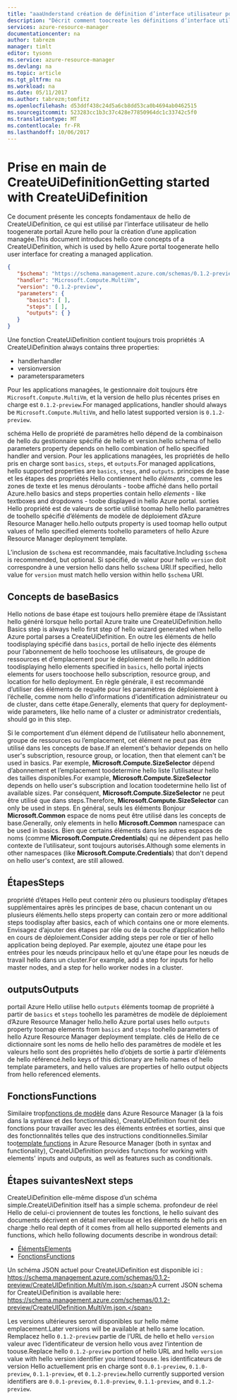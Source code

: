 ```yaml
---
title: "aaaUnderstand création de définition d’interface utilisateur pour les Applications managées Azure | Documents Microsoft"
description: "Décrit comment toocreate les définitions d’interface utilisateur pour les Applications managées Azure"
services: azure-resource-manager
documentationcenter: na
author: tabrezm
manager: timlt
editor: tysonn
ms.service: azure-resource-manager
ms.devlang: na
ms.topic: article
ms.tgt_pltfrm: na
ms.workload: na
ms.date: 05/11/2017
ms.author: tabrezm;tomfitz
ms.openlocfilehash: d53ddf438c24d5a6cb8dd53ca0b4694ab0462515
ms.sourcegitcommit: 523283cc1b3c37c428e77850964dc1c33742c5f0
ms.translationtype: MT
ms.contentlocale: fr-FR
ms.lasthandoff: 10/06/2017
---
```

# <a name="getting-started-with-createuidefinition"></a><span data-ttu-id="f016d-103">Prise en main de CreateUiDefinition</span><span class="sxs-lookup"><span data-stu-id="f016d-103">Getting started with CreateUiDefinition</span></span>
<span data-ttu-id="f016d-104">Ce document présente les concepts fondamentaux de hello de CreateUiDefinition, ce qui est utilisé par l’interface utilisateur de hello toogenerate portail Azure hello pour la création d’une application managée.</span><span class="sxs-lookup"><span data-stu-id="f016d-104">This document introduces hello core concepts of a CreateUiDefinition, which is used by hello Azure portal toogenerate hello user interface for creating a managed application.</span></span>

```json
{
   "$schema": "https://schema.management.azure.com/schemas/0.1.2-preview/CreateUIDefinition.MultiVm.json",
   "handler": "Microsoft.Compute.MultiVm",
   "version": "0.1.2-preview",
   "parameters": {
      "basics": [ ],
      "steps": [ ],
      "outputs": { }
   }
}
```

<span data-ttu-id="f016d-105">Une fonction CreateUiDefinition contient toujours trois propriétés :</span><span class="sxs-lookup"><span data-stu-id="f016d-105">A CreateUiDefinition always contains three properties:</span></span> 

* <span data-ttu-id="f016d-106">handler</span><span class="sxs-lookup"><span data-stu-id="f016d-106">handler</span></span>
* <span data-ttu-id="f016d-107">version</span><span class="sxs-lookup"><span data-stu-id="f016d-107">version</span></span>
* <span data-ttu-id="f016d-108">parameters</span><span class="sxs-lookup"><span data-stu-id="f016d-108">parameters</span></span>

<span data-ttu-id="f016d-109">Pour les applications managées, le gestionnaire doit toujours être `Microsoft.Compute.MultiVm`, et la version de hello plus récentes prises en charge est `0.1.2-preview`.</span><span class="sxs-lookup"><span data-stu-id="f016d-109">For managed applications, handler should always be `Microsoft.Compute.MultiVm`, and hello latest supported version is `0.1.2-preview`.</span></span>

<span data-ttu-id="f016d-110">schéma Hello de propriété de paramètres hello dépend de la combinaison de hello du gestionnaire spécifié de hello et version.</span><span class="sxs-lookup"><span data-stu-id="f016d-110">hello schema of hello parameters property depends on hello combination of hello specified handler and version.</span></span> <span data-ttu-id="f016d-111">Pour les applications managées, les propriétés de hello pris en charge sont `basics`, `steps`, et `outputs`.</span><span class="sxs-lookup"><span data-stu-id="f016d-111">For managed applications, hello supported properties are `basics`, `steps`, and `outputs`.</span></span> <span data-ttu-id="f016d-112">principes de base et les étapes des propriétés Hello contiennent hello _éléments_ , comme les zones de texte et les menus déroulants - toobe affiché dans hello portail Azure.</span><span class="sxs-lookup"><span data-stu-id="f016d-112">hello basics and steps properties contain hello _elements_ - like textboxes and dropdowns - toobe displayed in hello Azure portal.</span></span> <span data-ttu-id="f016d-113">sorties Hello propriété est de valeurs de sortie utilisé toomap hello hello paramètres de toohello spécifié d’éléments de modèle de déploiement d’Azure Resource Manager hello.</span><span class="sxs-lookup"><span data-stu-id="f016d-113">hello outputs property is used toomap hello output values of hello specified elements toohello parameters of hello Azure Resource Manager deployment template.</span></span>

<span data-ttu-id="f016d-114">L’inclusion de `$schema` est recommandée, mais facultative.</span><span class="sxs-lookup"><span data-stu-id="f016d-114">Including `$schema` is recommended, but optional.</span></span> <span data-ttu-id="f016d-115">Si spécifié, de valeur pour hello `version` doit correspondre à une version hello dans hello `$schema` URI.</span><span class="sxs-lookup"><span data-stu-id="f016d-115">If specified, hello value for `version` must match hello version within hello `$schema` URI.</span></span>

## <a name="basics"></a><span data-ttu-id="f016d-116">Concepts de base</span><span class="sxs-lookup"><span data-stu-id="f016d-116">Basics</span></span>
<span data-ttu-id="f016d-117">Hello notions de base étape est toujours hello première étape de l’Assistant hello généré lorsque hello portail Azure traite une CreateUiDefinition.</span><span class="sxs-lookup"><span data-stu-id="f016d-117">hello Basics step is always hello first step of hello wizard generated when hello Azure portal parses a CreateUiDefinition.</span></span> <span data-ttu-id="f016d-118">En outre les éléments de hello toodisplaying spécifié dans `basics`, portail de hello injecte des éléments pour l’abonnement de hello toochoose les utilisateurs, de groupe de ressources et d’emplacement pour le déploiement de hello.</span><span class="sxs-lookup"><span data-stu-id="f016d-118">In addition toodisplaying hello elements specified in `basics`, hello portal injects elements for users toochoose hello subscription, resource group, and location for hello deployment.</span></span> <span data-ttu-id="f016d-119">En règle générale, il est recommandé d’utiliser des éléments de requête pour les paramètres de déploiement à l’échelle, comme nom hello d’informations d’identification administrateur ou de cluster, dans cette étape.</span><span class="sxs-lookup"><span data-stu-id="f016d-119">Generally, elements that query for deployment-wide parameters, like hello name of a cluster or administrator credentials, should go in this step.</span></span>

<span data-ttu-id="f016d-120">Si le comportement d’un élément dépend de l’utilisateur hello abonnement, groupe de ressources ou l’emplacement, cet élément ne peut pas être utilisé dans les concepts de base.</span><span class="sxs-lookup"><span data-stu-id="f016d-120">If an element's behavior depends on hello user's subscription, resource group, or location, then that element can't be used in basics.</span></span> <span data-ttu-id="f016d-121">Par exemple, **Microsoft.Compute.SizeSelector** dépend d’abonnement et l’emplacement toodetermine hello liste l’utilisateur hello des tailles disponibles.</span><span class="sxs-lookup"><span data-stu-id="f016d-121">For example, **Microsoft.Compute.SizeSelector** depends on hello user's subscription and location toodetermine hello list of available sizes.</span></span> <span data-ttu-id="f016d-122">Par conséquent, **Microsoft.Compute.SizeSelector** ne peut être utilisé que dans steps.</span><span class="sxs-lookup"><span data-stu-id="f016d-122">Therefore, **Microsoft.Compute.SizeSelector** can only be used in steps.</span></span> <span data-ttu-id="f016d-123">En général, seuls les éléments Bonjour **Microsoft.Common** espace de noms peut être utilisé dans les concepts de base.</span><span class="sxs-lookup"><span data-stu-id="f016d-123">Generally, only elements in hello **Microsoft.Common** namespace can be used in basics.</span></span> <span data-ttu-id="f016d-124">Bien que certains éléments dans les autres espaces de noms (comme **Microsoft.Compute.Credentials**) qui ne dépendent pas hello contexte de l’utilisateur, sont toujours autorisés.</span><span class="sxs-lookup"><span data-stu-id="f016d-124">Although some elements in other namespaces (like **Microsoft.Compute.Credentials**) that don't depend on hello user's context, are still allowed.</span></span>

## <a name="steps"></a><span data-ttu-id="f016d-125">Étapes</span><span class="sxs-lookup"><span data-stu-id="f016d-125">Steps</span></span>
<span data-ttu-id="f016d-126">propriété d’étapes Hello peut contenir zéro ou plusieurs toodisplay d’étapes supplémentaires après les principes de base, chacun contenant un ou plusieurs éléments.</span><span class="sxs-lookup"><span data-stu-id="f016d-126">hello steps property can contain zero or more additional steps toodisplay after basics, each of which contains one or more elements.</span></span> <span data-ttu-id="f016d-127">Envisagez d’ajouter des étapes par rôle ou de la couche d’application hello en cours de déploiement.</span><span class="sxs-lookup"><span data-stu-id="f016d-127">Consider adding steps per role or tier of hello application being deployed.</span></span> <span data-ttu-id="f016d-128">Par exemple, ajoutez une étape pour les entrées pour les nœuds principaux hello et qu’une étape pour les nœuds de travail hello dans un cluster.</span><span class="sxs-lookup"><span data-stu-id="f016d-128">For example, add a step for inputs for hello master nodes, and a step for hello worker nodes in a cluster.</span></span>

## <a name="outputs"></a><span data-ttu-id="f016d-129">outputs</span><span class="sxs-lookup"><span data-stu-id="f016d-129">Outputs</span></span>
<span data-ttu-id="f016d-130">portail Azure Hello utilise hello `outputs` éléments toomap de propriété à partir de `basics` et `steps` toohello les paramètres de modèle de déploiement d’Azure Resource Manager hello.</span><span class="sxs-lookup"><span data-stu-id="f016d-130">hello Azure portal uses hello `outputs` property toomap elements from `basics` and `steps` toohello parameters of hello Azure Resource Manager deployment template.</span></span> <span data-ttu-id="f016d-131">clés de Hello de ce dictionnaire sont les noms de hello hello des paramètres de modèle et les valeurs hello sont des propriétés hello d’objets de sortie à partir d’éléments de hello référencé.</span><span class="sxs-lookup"><span data-stu-id="f016d-131">hello keys of this dictionary are hello names of hello template parameters, and hello values are properties of hello output objects from hello referenced elements.</span></span>

## <a name="functions"></a><span data-ttu-id="f016d-132">Fonctions</span><span class="sxs-lookup"><span data-stu-id="f016d-132">Functions</span></span>
<span data-ttu-id="f016d-133">Similaire trop[fonctions de modèle](resource-group-template-functions.md) dans Azure Resource Manager (à la fois dans la syntaxe et des fonctionnalités), CreateUiDefinition fournit des fonctions pour travailler avec les des éléments entrées et sorties, ainsi que des fonctionnalités telles que des instructions conditionnelles.</span><span class="sxs-lookup"><span data-stu-id="f016d-133">Similar too[template functions](resource-group-template-functions.md) in Azure Resource Manager (both in syntax and functionality), CreateUiDefinition provides functions for working with elements' inputs and outputs, as well as features such as conditionals.</span></span>

## <a name="next-steps"></a><span data-ttu-id="f016d-134">Étapes suivantes</span><span class="sxs-lookup"><span data-stu-id="f016d-134">Next steps</span></span>
<span data-ttu-id="f016d-135">CreateUiDefinition elle-même dispose d’un schéma simple.</span><span class="sxs-lookup"><span data-stu-id="f016d-135">CreateUiDefinition itself has a simple schema.</span></span> <span data-ttu-id="f016d-136">profondeur de réel Hello de celui-ci proviennent de toutes les fonctions, le hello suivant des documents décrivent en détail merveilleuse et les éléments de hello pris en charge :</span><span class="sxs-lookup"><span data-stu-id="f016d-136">hello real depth of it comes from all hello supported elements and functions, which hello following documents describe in wondrous detail:</span></span>

- [<span data-ttu-id="f016d-137">Éléments</span><span class="sxs-lookup"><span data-stu-id="f016d-137">Elements</span></span>](managed-application-createuidefinition-elements.md)
- [<span data-ttu-id="f016d-138">Fonctions</span><span class="sxs-lookup"><span data-stu-id="f016d-138">Functions</span></span>](managed-application-createuidefinition-functions.md)

<span data-ttu-id="f016d-139">Un schéma JSON actuel pour CreateUiDefinition est disponible ici : https://schema.management.azure.com/schemas/0.1.2-preview/CreateUIDefinition.MultiVm.json.</span><span class="sxs-lookup"><span data-stu-id="f016d-139">A current JSON schema for CreateUiDefinition is available here: https://schema.management.azure.com/schemas/0.1.2-preview/CreateUIDefinition.MultiVm.json.</span></span> 

<span data-ttu-id="f016d-140">Les versions ultérieures seront disponibles sur hello même emplacement.</span><span class="sxs-lookup"><span data-stu-id="f016d-140">Later versions will be available at hello same location.</span></span> <span data-ttu-id="f016d-141">Remplacez hello `0.1.2-preview` partie de l’URL de hello et hello `version` valeur avec l’identificateur de version hello vous avez l’intention de toouse.</span><span class="sxs-lookup"><span data-stu-id="f016d-141">Replace hello `0.1.2-preview` portion of hello URL and hello `version` value with hello version identifier you intend toouse.</span></span> <span data-ttu-id="f016d-142">les identificateurs de version Hello actuellement pris en charge sont `0.0.1-preview`, `0.1.0-preview`, `0.1.1-preview`, et `0.1.2-preview`.</span><span class="sxs-lookup"><span data-stu-id="f016d-142">hello currently supported version identifiers are `0.0.1-preview`, `0.1.0-preview`, `0.1.1-preview`, and `0.1.2-preview`.</span></span>
